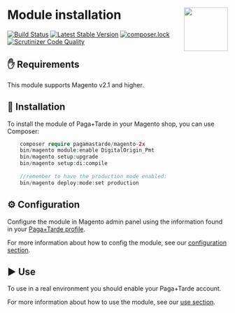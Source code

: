 # Module installation <img src="https://pagamastarde.com/img/icons/logo.svg" width="100" align="right">

[![Build Status](https://travis-ci.org/PagaMasTarde/magento-2X.svg?branch=master)](https://travis-ci.org/PagaMasTarde/magento-2X)
[![Latest Stable Version](https://poser.pugx.org/pagamastarde/magento-2x/v/stable)](https://packagist.org/packages/pagamastarde/magento-2x)
[![composer.lock](https://poser.pugx.org/pagamastarde/magento-2x/composerlock)](https://packagist.org/packages/pagamastarde/magento-2x)
[![Scrutinizer Code Quality](https://scrutinizer-ci.com/g/PagaMasTarde/magento-2x/badges/quality-score.png?b=master)](https://scrutinizer-ci.com/g/PagaMasTarde/magento-2x/?branch=master)

## :hand: Requirements
This module supports Magento v2.1 and higher.

## :floppy_disk: Installation
To install the module of Paga+Tarde in your Magento shop, you can use Composer:

```php
    composer require pagamastarde/magento-2x
    bin/magento module:enable DigitalOrigin_Pmt
    bin/magento setup:upgrade
    bin/magento setup:di:compile
    
    //remember to have the production mode enabled:
    bin/magento deploy:mode:set production
```

## :gear: Configuration
Configure the module in Magento admin panel using the information found in your [Paga+Tarde profile](https://bo.pagamastarde.com/shop). 

For more information about how to config the module, see our [configuration section](/Documentation/configuration.md).

## :arrow_forward: Use
To use in a real environment you should enable your Paga+Tarde account.

For more information about how to use the module, see our [use section](/Documentation/use.md).
